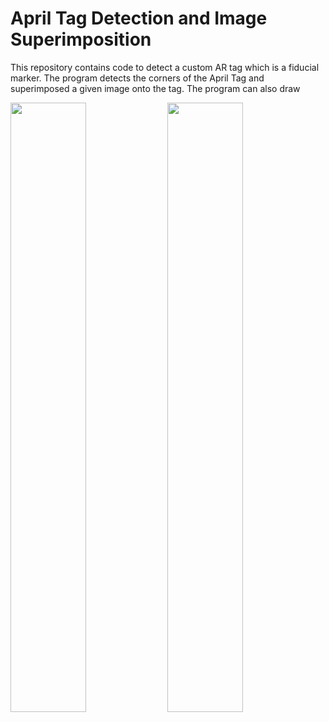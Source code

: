 # April Tag Detection and Image Superimposition
This repository contains code to detect a custom AR tag which is a fiducial marker. The program detects the corners of the April Tag and superimposed a given image onto the tag. The program can also draw 

<img src=https://github.com/abhijitmahalle/AR_tag_detection/blob/master/gif/testudo_superimposed.gif  width=49% height=50%> <img src=https://github.com/abhijitmahalle/AR_tag_detection/blob/master/gif/virtual_cube.gif  width=49% height=50%>
<!-- ![](https://github.com/abhijitmahalle/AR_tag_detection/blob/master/gif/testudo_superimposed.gif ) -->

<!-- ![grab-landing-page](https://github.com/abhijitmahalle/AR_tag_detection/blob/master/gif/virtual_cube.gif) -->
